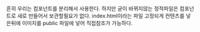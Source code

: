
흔히 우리는 컴포넌트를 분리해서 사용한다. 
하지만 굳이 바뀌지않는 정적파일은 컴포넌트로 새로 만들어서 보관할필요가 없다.
index.html이라는 파일 고정되게 컨텐츠를 넣은뒤에 이미지를 public 파일에 넣어 직접참조가 가능하다.
